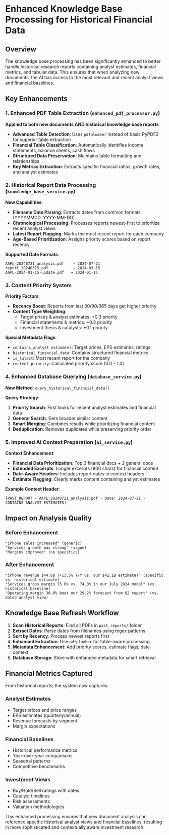 # Enhanced Knowledge Base Processing for Historical Financial Data

## Overview

The knowledge base processing has been significantly enhanced to better handle historical research reports containing analyst estimates, financial metrics, and tabular data. This ensures that when analyzing new documents, the AI has access to the most relevant and recent analyst views and financial baselines.

## Key Enhancements

### 1. Enhanced PDF Table Extraction (`enhanced_pdf_processor.py`)

**Applied to both new documents AND historical knowledge base reports**

- **Advanced Table Detection**: Uses `pdfplumber` instead of basic PyPDF2 for superior table extraction
- **Financial Table Classification**: Automatically identifies income statements, balance sheets, cash flows
- **Structured Data Preservation**: Maintains table formatting and relationships
- **Key Metrics Extraction**: Extracts specific financial ratios, growth rates, and analyst estimates

### 2. Historical Report Date Processing (`knowledge_base_service.py`)

**New Capabilities**:
- **Filename Date Parsing**: Extracts dates from common formats (YYYYMMDD, YYYY-MM-DD)
- **Chronological Processing**: Processes reports newest-first to prioritize recent analyst views  
- **Latest Report Flagging**: Marks the most recent report for each company
- **Age-Based Prioritization**: Assigns priority scores based on report recency

**Supported Date Formats**:
```
AAPL_20240721_analysis.pdf    → 2024-07-21
report_20240315.pdf           → 2024-03-15  
AAPL-2024-01-15-update.pdf   → 2024-01-15
```

### 3. Content Priority System

**Priority Factors**:
- **Recency Boost**: Reports from last 30/90/365 days get higher priority
- **Content Type Weighting**:
  - Target prices & analyst estimates: +0.3 priority
  - Financial statements & metrics: +0.2 priority  
  - Investment thesis & catalysts: +0.1 priority

**Special Metadata Flags**:
- `contains_analyst_estimates`: Target prices, EPS estimates, ratings
- `historical_financial_data`: Contains structured financial metrics
- `is_latest`: Most recent report for the company
- `content_priority`: Calculated priority score (0.0 - 1.0)

### 4. Enhanced Database Querying (`database_service.py`)

**New Method**: `query_historical_financial_data()`

**Query Strategy**:
1. **Priority Search**: First looks for recent analyst estimates and financial data
2. **General Search**: Gets broader similar content
3. **Smart Merging**: Combines results while prioritizing financial content
4. **Deduplication**: Removes duplicates while preserving priority order

### 5. Improved AI Context Preparation (`ai_service.py`)

**Context Enhancement**:
- **Financial Data Prioritization**: Top 3 financial docs + 2 general docs
- **Extended Excerpts**: Longer excerpts (800 chars) for financial content
- **Date-Aware Headers**: Includes report dates in context headers
- **Estimate Flagging**: Clearly marks content containing analyst estimates

**Example Context Header**:
```
[PAST_REPORT - AAPL_20240721_analysis.pdf - Date: 2024-07-21 - CONTAINS ANALYST ESTIMATES]
```

## Impact on Analysis Quality

### Before Enhancement
```
"iPhone sales increased" (generic)
"Services growth was strong" (vague)
"Margins improved" (no specifics)
```

### After Enhancement
```  
"iPhone revenue $44.6B (+13.5% Y/Y vs. our $42.1B estimate)" (specific vs. historical estimate)
"Services gross margin 75.6% vs. 74.0% in our July 2024 model" (vs. historical baseline)
"Operating margin 30.0% beat our 29.2% forecast from Q2 report" (vs. dated analyst view)
```

## Knowledge Base Refresh Workflow

1. **Scan Historical Reports**: Find all PDFs in `past_reports/` folder
2. **Extract Dates**: Parse dates from filenames using regex patterns  
3. **Sort by Recency**: Process newest reports first
4. **Enhanced Extraction**: Use `pdfplumber` for table-aware processing
5. **Metadata Enhancement**: Add priority scores, estimate flags, date context
6. **Database Storage**: Store with enhanced metadata for smart retrieval

## Financial Metrics Captured

From historical reports, the system now captures:

### Analyst Estimates
- Target prices and price ranges
- EPS estimates (quarterly/annual)
- Revenue forecasts by segment
- Margin expectations

### Financial Baselines  
- Historical performance metrics
- Year-over-year comparisons
- Seasonal patterns
- Competitive benchmarks

### Investment Views
- Buy/Hold/Sell ratings with dates
- Catalyst timelines
- Risk assessments  
- Valuation methodologies

This enhanced processing ensures that new document analysis can reference specific historical analyst views and financial baselines, resulting in more sophisticated and contextually aware investment research.
